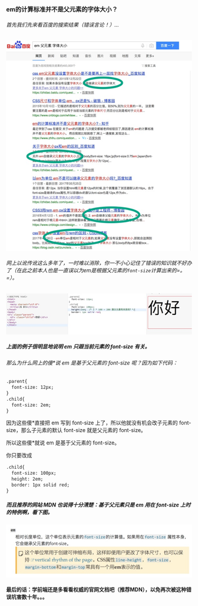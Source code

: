 ### em的计算标准并不是父元素的字体大小？
###### 首先我们先来看百度的搜索结果（错误言论！）...

![百度上的错误言论！！！](./images/html-em/html-em_(1).png)

###### 网上以讹传讹这么多年了，一时难以消除，你一不小心记住了错误的知识就不好办了（在此之前本人也是一直误以为em是根据父元素的`font-size`计算出来的=。=）。

![](./images/html-em/html-em_(2).png)

##### 上面的例子很明显地说明 em 只跟当前元素的 font-size 有关。


###### 那么为什么网上的傻*说 em 是基于父元素的 font-size 呢？因为如下代码：
```
.parent{
  font-size: 12px;
}
.child{
  font-size: 2em;
}
```
因为这些傻*直接把 em 写到 font-size 上了，所以他就没有机会改子元素的 font-size，那么子元素的默认 font-size 就是父元素的 font-size。

所以这些傻*就说 em 是基于父元素的 font-size。

你只要改成
```
.child{
  font-size: 100px;
  height: 2em;
  border: 1px solid red;
}
```
##### 而且推荐的网站 MDN 也说得十分清楚：基于父元素只是 em 用在 font-size 上时的特例啊，看下图。

![](./images/html-em/html-em_(3).png)

#### 最后的话：学前端还是多看看权威的官网文档吧（推荐MDN），以免再次被这种错误坑害数十年。。。